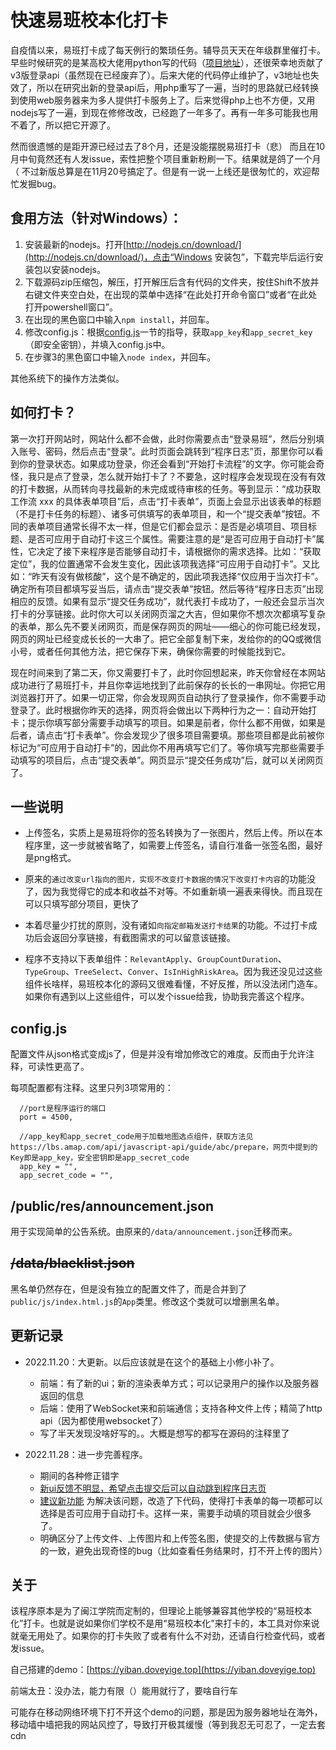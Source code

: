 # 快速易班校本化打卡

自疫情以来，易班打卡成了每天例行的繁琐任务。辅导员天天在年级群里催打卡。早些时候研究的是某高校大佬用python写的代码（[项目地址](https://github.com/xlc520/yiban_auto_submit)），还很荣幸地贡献了v3版登录api（虽然现在已经废弃了）。后来大佬的代码停止维护了，v3地址也失效了，所以在研究出新的登录api后，用php重写了一遍，当时的思路就已经转换到使用web服务器来为多人提供打卡服务上了。后来觉得php上也不方便，又用nodejs写了一遍，到现在修修改改，已经跑了一年多了。再有一年多可能我也用不着了，所以把它开源了。

然而很遗憾的是距开源已经过去了8个月，还是没能摆脱易班打卡（悲）
而且在10月中旬竟然还有人发issue，索性把整个项目重新粉刷一下。结果就是鸽了一个月（ 不过新版总算是在11月20号搞定了。但是有一说一上线还是很匆忙的，欢迎帮忙发掘bug。

## 食用方法（针对Windows）：
1. 安装最新的nodejs。打开[http://nodejs.cn/download/](http://nodejs.cn/download/)，点击“Windows 安装包”，下载完毕后运行安装包以安装nodejs。
2. 下载源码zip压缩包，解压，打开解压后含有代码的文件夹，按住Shift不放并右键文件夹空白处，在出现的菜单中选择“在此处打开命令窗口”或者“在此处打开powershell窗口”。
3. 在出现的黑色窗口中输入`npm install`，并回车。
4. 修改config.js：根据[config.js](https://github.com/yige233/fast_yiban#configjs)一节的指导，获取`app_key`和`app_secret_key`（即安全密钥），并填入config.js中。
5. 在步骤3的黑色窗口中输入`node index`，并回车。

其他系统下的操作方法类似。

## 如何打卡？

第一次打开网站时，网站什么都不会做，此时你需要点击“登录易班”，然后分别填入账号、密码，然后点击“登录”。此时页面会跳转到“程序日志”页，那里你可以看到你的登录状态。如果成功登录，你还会看到“开始打卡流程”的文字。你可能会奇怪，我只是点了登录，怎么就开始打卡了？不要急，这时程序会发现现在没有有效的打卡数据，从而转向寻找最新的未完成或待审核的任务。等到显示：“成功获取工作流 xxx 的具体表单项目”后，点击“打卡表单”，页面上会显示出该表单的标题（不是打卡任务的标题）、诸多可供填写的表单项目，和一个“提交表单”按钮。不同的表单项目通常长得不太一样，但是它们都会显示：是否是必填项目、项目标题、是否可应用于自动打卡这三个属性。需要注意的是“是否可应用于自动打卡”属性，它决定了接下来程序是否能够自动打卡，请根据你的需求选择。比如：“获取定位”，我的位置通常不会发生变化，因此该项我选择“可应用于自动打卡”。又比如：“昨天有没有做核酸”，这个是不确定的，因此项我选择“仅应用于当次打卡”。确定所有项目都填写妥当后，请点击“提交表单”按钮。然后等待“程序日志页”出现相应的反馈。如果有显示“提交任务成功”，就代表打卡成功了，一般还会显示当次打卡的分享链接。此时你大可以关闭网页溜之大吉，但如果你不想次次都填写复杂的表单，那么先不要关闭网页，而是保存网页的网址——细心的你可能已经发现，网页的网址已经变成长长的一大串了。把它全部复制下来，发给你的的QQ或微信小号，或者任何其他方法，把它保存下来，确保你需要的时候能找到它。

现在时间来到了第二天，你又需要打卡了，此时你回想起来，昨天你曾经在本网站成功进行了易班打卡，并且你幸运地找到了此前保存的长长的一串网址。你把它用浏览器打开了。如果一切正常，你会发现网页自动执行了登录操作，你不需要手动登录了。此时根据你昨天的选择，网页将会做出以下两种行为之一：自动开始打卡；提示你填写部分需要手动填写的项目。如果是前者，你什么都不用做，如果是后者，请点击“打卡表单”。你会发现少了很多项目需要填。那些项目都是此前被你标记为“可应用于自动打卡”的，因此你不用再填写它们了。等你填写完那些需要手动填写的项目后，点击“提交表单”。网页显示“提交任务成功”后，就可以关闭网页了。

## 一些说明

* 上传签名，实质上是易班将你的签名转换为了一张图片，然后上传。所以在本程序里，这一步就被省略了，如需要上传签名，请自行准备一张签名图，最好是png格式。

* 原来的`通过改变url指向的图片，实现不改变打卡数据的情况下改变打卡内容`的功能没了，因为我觉得它的成本和收益不对等。不如重新填一遍表来得快。而且现在可以只填写部分项目，更快了

* 本着尽量少打扰的原则，没有诸如`向指定邮箱发送打卡结果`的功能。不过打卡成功后会返回分享链接，有截图需求的可以留意该链接。

* 程序不支持以下表单组件：`RelevantApply`、`GroupCountDuration`、`TypeGroup`、`TreeSelect`、`Conver`、`IsInHighRiskArea`。因为我还没见过这些组件长啥样，易班校本化的源码又很难看懂，不好反推，所以没法闭门造车。如果你有遇到以上这些组件，可以发个issue给我，协助我完善这个程序。

## config.js

配置文件从json格式变成js了，但是并没有增加修改它的难度。反而由于允许注释，可读性更高了。

每项配置都有注释。这里只列3项常用的：

```
  //port是程序运行的端口
  port = 4500,

  //app_key和app_secret_code用于加载地图选点组件，获取方法见https://lbs.amap.com/api/javascript-api/guide/abc/prepare，网页中提到的Key即是app_key，安全密钥即是app_secret_code
  app_key = "",
  app_secret_code = "",
```

## /public/res/announcement.json
用于实现简单的公告系统。由原来的`/data/announcement.json`迁移而来。

## ~~/data/blacklist.json~~
黑名单仍然存在，但是没有独立的配置文件了，而是合并到了`public/js/index.html.js`的`App`类里。修改这个类就可以增删黑名单。

## 更新记录

* 2022.11.20：大更新。以后应该就是在这个的基础上小修小补了。

  * 前端：有了新的ui；新的渲染表单方式；可以记录用户的操作以及服务器返回的信息
  * 后端：使用了WebSocket来和前端通信；支持各种文件上传；精简了http api（因为都使用websocket了）
  * 写了半天发现没啥好写的。。大概是想写的都写在源码的注释里了

* 2022.11.28：进一步完善程序。
  *  期间的各种修正错字
  *  [新ui反馈不明显，希望点击提交后可以自动跳到程序日志页](https://github.com/yige233/fast_yiban/issues/8)
  *  [建议新功能](https://github.com/yige233/fast_yiban/issues/10) 为解决该问题，改造了下代码，使得打卡表单的每一项都可以选择是否可应用于自动打卡。这样一来，需要手动填的项目就会少很多了。
  *  明确区分了上传文件、上传图片和上传签名图，使提交的上传数据与官方的一致，避免出现奇怪的bug（比如查看任务结果时，打不开上传的图片）

## 关于
该程序原本是为了闽江学院而定制的，但理论上能够兼容其他学校的“易班校本化”打卡。也就是说如果你们学校不是用“易班校本化”来打卡的，本工具对你来说就毫无用处了。如果你的打卡失败了或者有什么不对劲，还请自行检查代码，或者发issue。

自己搭建的demo：[https://yiban.doveyige.top](https://yiban.doveyige.top)

前端太丑：没办法，能力有限（）能用就行了，要啥自行车

可能存在移动网络环境下打不开这个demo的问题，那是因为服务器地址在海外，移动墙中墙把我的网站风控了，导致打开极其缓慢（等到我忍无可忍了，一定去套cdn
